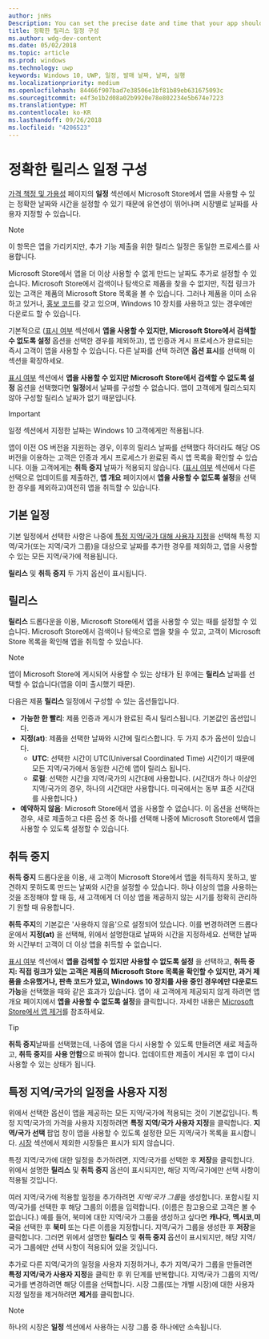 ```yaml
---
author: jnHs
Description: You can set the precise date and time that your app should become available in the Store, giving you greater flexibility and the ability to customize dates for different markets.
title: 정확한 릴리스 일정 구성
ms.author: wdg-dev-content
ms.date: 05/02/2018
ms.topic: article
ms.prod: windows
ms.technology: uwp
keywords: Windows 10, UWP, 일정, 발매 날짜, 날짜, 실행
ms.localizationpriority: medium
ms.openlocfilehash: 84466f907bad7e38506e1bf81b89eb631675093c
ms.sourcegitcommit: e4f3e1b2d08a02b9920e78e802234e5b674e7223
ms.translationtype: MT
ms.contentlocale: ko-KR
ms.lasthandoff: 09/26/2018
ms.locfileid: "4206523"
---
```

# <a name="configure-precise-release-scheduling"></a>정확한 릴리스 일정 구성

[가격 책정 및 가용성](set-app-pricing-and-availability.md) 페이지의 **일정** 섹션에서 Microsoft Store에서 앱을 사용할 수 있는 정확한 날짜와 시간을 설정할 수 있기 때문에 유연성이 뛰어나며 시장별로 날짜를 사용자 지정할 수 있습니다.

> [!NOTE]
> 이 항목은 앱을 가리키지만, 추가 기능 제출을 위한 릴리스 일정은 동일한 프로세스를 사용합니다.

Microsoft Store에서 앱을 더 이상 사용할 수 없게 만드는 날짜도 추가로 설정할 수 있습니다. Microsoft Store에서 검색이나 탐색으로 제품을 찾을 수 없지만, 직접 링크가 있는 고객은 제품의 Microsoft Store 목록을 볼 수 있습니다. 그러나 제품을 이미 소유하고 있거나, [홍보 코드](generate-promotional-codes.md)를 갖고 있으며, Windows 10 장치를 사용하고 있는 경우에만 다운로드 할 수 있습니다.

기본적으로 ([표시 여부](choose-visibility-options.md#discoverability) 섹션에서 **앱을 사용할 수 있지만, Microsoft Store에서 검색할 수 없도록 설정** 옵션을 선택한 경우를 제외하고), 앱 인증과 게시 프로세스가 완료되는 즉시 고객이 앱을 사용할 수 있습니다. 다른 날짜를 선택 하려면 **옵션 표시**를 선택해 이 섹션을 확장하세요.

[표시 여부](choose-visibility-options.md#discoverability) 섹션에서 **앱을 사용할 수 있지만 Microsoft Store에서 검색할 수 없도록 설정** 옵션을 선택했다면 **일정**에서 날짜를 구성할 수 없습니다. 앱이 고객에게 릴리스되지 않아 구성할 릴리스 날짜가 없기 때문입니다.

> [!IMPORTANT]
> 일정 섹션에서 지정한 날짜는 Windows 10 고객에게만 적용됩니다.
>
>앱이 이전 OS 버전을 지원하는 경우, 이후의 릴리스 날짜를 선택했다 하더라도 해당 OS 버전을 이용하는 고객은 인증과 게시 프로세스가 완료된 즉시 앱 목록을 확인할 수 있습니다. 이들 고객에게는 **취득 중지** 날짜가 적용되지 않습니다. ([표시 여부](choose-visibility-options.md#discoverability) 섹션에서 다른 선택으로 업데이트를 제출하건, **앱 개요** 페이지에서 **앱을 사용할 수 없도록 설정**을 선택한 경우를 제외하고)여전히 앱을 취득할 수 있습니다.


## <a name="base-schedule"></a>기본 일정

기본 일정에서 선택한 사항은 나중에 [특정 지역/국가 대해 사용자 지정](#customize-the-schedule-for-specific-markets)을 선택해 특정 지역/국가(또는 지역/국가 그룹)을 대상으로 날짜를 추가한 경우를 제외하고, 앱을 사용할 수 있는 모든 지역/국가에 적용됩니다.

**릴리스** 및 **취득 중지** 두 가지 옵션이 표시됩니다. 

## <a name="release"></a>릴리스

**릴리스** 드롭다운을 이용, Microsoft Store에서 앱을 사용할 수 있는 때를 설정할 수 있습니다. Microsoft Store에서 검색이나 탐색으로 앱을 찾을 수 있고, 고객이 Microsoft Store 목록을 확인해 앱을 취득할 수 있습니다.

>[!NOTE]
> 앱이 Microsoft Store에 게시되어 사용할 수 있는 상태가 된 후에는 **릴리스** 날짜를 선택할 수 없습니다(앱을 이미 출시했기 때문).

다음은 제품 **릴리스** 일정에서 구성할 수 있는 옵션들입니다.
- **가능한 한 빨리**: 제품 인증과 게시가 완료된 즉시 릴리스됩니다. 기본값인 옵션입니다.
- **지정(at)**: 제품을 선택한 날짜와 시간에 릴리스합니다. 두 가지 추가 옵션이 있습니다.
   - **UTC**: 선택한 시간이 UTC(Universal Coordinated Time) 시간이기 때문에 모든 지역/국가에서 동일한 시간에 앱이 릴리스 됩니다.
   - **로컬**: 선택한 시간을 지역/국가의 시간대에 사용합니다. (시간대가 하나 이상인 지역/국가의 경우, 하나의 시간대만 사용합니다. 미국에서는 동부 표준 시간대를 사용합니다.)
- **예약하지 않음**: Microsoft Store에서 앱을 사용할 수 없습니다. 이 옵션을 선택하는 경우, 새로 제출하고 다른 옵션 중 하나를 선택해 나중에 Microsoft Store에서 앱을 사용할 수 있도록 설정할 수 있습니다.


## <a name="stop-acquisition"></a>취득 중지

**취득 중지** 드롭다운을 이용, 새 고객이 Microsoft Store에서 앱을 취득하지 못하고, 발견하지 못하도록 만드는 날짜와 시간을 설정할 수 있습니다. 하나 이상의 앱을 사용하는 것을 조정해야 할 때 등, 새 고객에게 더 이상 앱을 제공하지 않는 시기를 정확히 관리하기 원할 때 유용합니다.

**취득 주지**의 기본값은 '사용하지 않음'으로 설정되어 있습니다. 이를 변경하려면 드롭다운에서 **지정(at)** 을 선택해, 위에서 설명한대로 날짜와 시간을 지정하세요. 선택한 날짜와 시간부터 고객이 더 이상 앱을 취득할 수 없습니다.

[표시 여부](choose-visibility-options.md#discoverability) 섹션에서 **앱을 검색할 수 있지만 사용할 수 없도록 설정** 을 선택하고, **취득 중지: 직접 링크가 있는 고객은 제품의 Microsoft Store 목록을 확인할 수 있지만, 과거 제품을 소유했거나, 판촉 코드가 있고, Windows 10 장치를 사용 중인 경우에만 다운로드 가능**을 선택했을 때와 같은 효과가 있습니다. 앱이 새 고객에게 제공되지 않게 하려면 앱 개요 페이지에서 **앱을 사용할 수 없도록 설정**을 클릭합니다. 자세한 내용은 [Microsoft Store에서 앱 제거](guidance-for-app-package-management.md#removing-an-app-from-the-store)를 참조하세요.

> [!TIP]
> **취득 중지**날짜를 선택했는데, 나중에 앱을 다시 사용할 수 있도록 만들려면 새로 제출하고, **취득 중지**를 **사용 안함**으로 바꿔야 합니다. 업데이트한 제출이 게시된 후 앱이 다시 사용할 수 있는 상태가 됩니다.

## <a name="customize-the-schedule-for-specific-markets"></a>특정 지역/국가의 일정을 사용자 지정 

위에서 선택한 옵션이 앱을 제공하는 모든 지역/국가에 적용되는 것이 기본값입니다. 특정 지역/국가의 가격을 사용자 지정하려면 **특정 지역/국가 사용자 지정**을 클릭합니다. **지역/국가 선택** 팝업 창이 앱을 사용할 수 있도록 설정한 모든 지역/국가 목록을 표시합니다. [시장](define-pricing-and-market-selection.md) 섹션에서 제외한 시장들은 표시가 되지 않습니다. 

특정 지역/국가에 대한 일정을 추가하려면, 지역/국가를 선택한 후 **저장**을 클릭합니다. 위에서 설명한 **릴리스** 및 **취득 중지** 옵션이 표시되지만, 해당 지역/국가에만 선택 사항이 적용될 것입니다.

여러 지역/국가에 적용할 일정을 추가하려면 *지역/국가 그룹*을 생성합니다. 포함시킬 지역/국가를 선택한 후 해당 그룹의 이름을 입력합니다. (이름은 참고용으로 고객은 볼 수 없습니다.) 예를 들어, 북미에 대한 지역/국가 그룹을 생성하고 싶다면 **캐나다**, **멕시코**,**미국**을 선택한 후 **북미** 또는 다른 이름을 지정합니다. 지역/국가 그룹을 생성한 후 **저장**을 클릭합니다. 그러면 위에서 설명한 **릴리스** 및 **취득 중지** 옵션이 표시되지만, 해당 지역/국가 그룹에만 선택 사항이 적용되어 있을 것입니다.

추가로 다른 지역/국가의 일정을 사용자 지정하거나, 추가 지역/국가 그룹을 만들려면 **특정 지역/국가 사용자 지정**을 클릭한 후 위 단계를 반복합니다. 지역/국가 그룹의 지역/국가를 변경하려면 해당 이름을 선택합니다. 시장 그룹(또는 개별 시장)에 대한 사용자 지정 일정을 제거하려면 **제거**를 클릭합니다.

> [!NOTE]
> 하나의 시장은 **일정** 섹션에서 사용하는 시장 그룹 중 하나에만 소속됩니다. 










